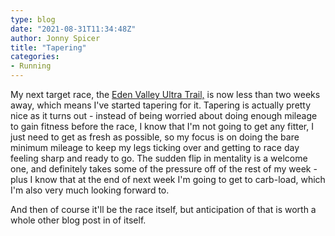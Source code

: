 ```yaml
---
type: blog
date: "2021-08-31T11:34:48Z"
author: Jonny Spicer
title: "Tapering"
categories:
- Running
---
```

My next target race, the [Eden Valley Ultra Trail,](https://edenvalleyrace.com/) is now less than two weeks away, which means I've started tapering for it. Tapering is actually pretty nice as it turns out - instead of being worried about doing enough mileage to gain
fitness before the race, I know that I'm not going to get any fitter, I just need to get as fresh as possible, so my focus is on doing the bare minimum mileage to keep my legs ticking over and getting to race day feeling sharp and ready to go. The sudden flip in mentality
is a welcome one, and definitely takes some of the pressure off of the rest of my week - plus I know that at the end of next week I'm going to get to carb-load, which I'm also very much looking forward to.

And then of course it'll be the race itself, but anticipation of that is worth a whole other blog post in of itself.

